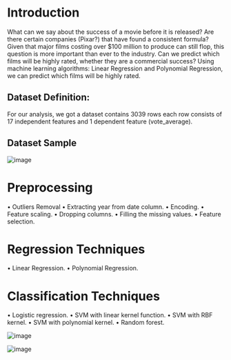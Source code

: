 # Introduction
What can we say about the success of a movie before it is released? Are there certain companies (Pixar?) that have found a consistent formula? Given that major films costing over $100 million to produce can still flop, this question is more important than ever to the industry. Can we predict which films will be highly rated, whether they are a commercial success?
Using machine learning algorithms: Linear Regression and Polynomial Regression, we can predict which films will be highly rated.

## Dataset Definition:
For our analysis, we got a dataset contains 3039 rows each row consists of 17 independent features and 1 dependent feature (vote_average).

## Dataset Sample
![image](https://github.com/heba411/Movie-Popularity-Prediction-/assets/84358388/1ba212c9-b4f5-46ca-acdb-b1c55f0f1427)

# Preprocessing
•	Outliers Removal
•	Extracting year from date column.
•	Encoding.
•	Feature scaling.
•	Dropping columns.
•	Filling the missing values.
•	Feature selection.

# Regression Techniques
• Linear Regression.
• Polynomial Regression.

# Classification Techniques
•	Logistic regression.
•	SVM with linear kernel function.
•	SVM with RBF kernel.
•	SVM with polynomial kernel.
•	Random forest.

![image](https://github.com/heba411/Movie-Popularity-Prediction-/assets/84358388/67bf12da-d627-4f52-b15d-fe46b4339586)

![image](https://github.com/heba411/Movie-Popularity-Prediction-/assets/84358388/253f52f1-7d71-4e30-8dbe-adb77d15ba5b)
















